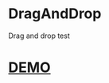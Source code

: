 # DragAndDrop
Drag and drop test

<h1><a href="https://smc1711.github.io/DragAndDrop/dndtest.html">DEMO</a></h1>
